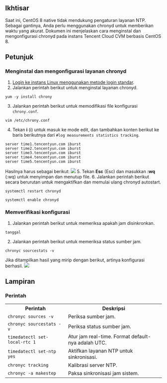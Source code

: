 ## Ikhtisar
Saat ini, CentOS 8 native tidak mendukung pengaturan layanan NTP. Sebagai gantinya, Anda perlu menggunakan chronyd untuk memberikan waktu yang akurat. Dokumen ini menjelaskan cara menginstal dan mengonfigurasi chronyd pada instans Tencent Cloud CVM berbasis CentOS 8.

## Petunjuk
### Menginstal dan mengonfigurasi layanan chronyd
1. [Login ke instans Linux menggunakan metode login standar](https://intl.cloud.tencent.com/document/product/213/5436).
2. Jalankan perintah berikut untuk menginstal layanan chronyd.
```
yum -y install chrony
```
3. Jalankan perintah berikut untuk memodifikasi file konfigurasi `chrony.conf`.
```
vim /etc/chrony.conf
```
4. Tekan **i** (i) untuk masuk ke mode edit, dan tambahkan konten berikut ke baris berikutnya dari `#log measurements statistics tracking`.
```
server time1.tencentyun.com iburst
server time2.tencentyun.com iburst
server time3.tencentyun.com iburst
server time4.tencentyun.com iburst
server time5.tencentyun.com iburst
```
Hasilnya harus sebagai berikut:
![](https://main.qcloudimg.com/raw/578e072599f8d50ea188d3911a9d76c7.png)
5. Tekan **Esc** (Esc) dan masukkan **:wq** (:wq) untuk menyimpan dan menutup file.
6. Jalankan perintah berikut secara berurutan untuk mengaktifkan dan memulai ulang chronyd autostart.
```
systemctl restart chronyd
```
```
systemctl enable chronyd
```

### Memverifikasi konfigurasi
1. Jalankan perintah berikut untuk memeriksa apakah jam disinkronkan.
```
tanggal
```
2. Jalankan perintah berikut untuk memeriksa status sumber jam.
```
chronyc sourcestats -v
```
Jika ditampilkan hasil yang mirip dengan berikut, artinya konfigurasi berhasil.
![](https://main.qcloudimg.com/raw/6a5f584638de922f5e80b5b138541c9e.png)

## Lampiran
### Perintah
<table>
<tr>
<th>Perintah</th><th>Deskripsi</th>
</tr>
<tr>
<td>
<code>chronyc sources -v</code>
</td>
<td>Periksa sumber jam.</td>
</tr>
<tr>
<td>
<code>chronyc sourcestats -v</code>
</td>
<td>Periksa status sumber jam.</td>
</tr>
<tr>
<td>
<code>timedatectl set-local-rtc 1</code>
</td>
<td>Atur jam real-time. Format default-nya adalah UTC.
</td>
</tr>
<tr>
<td>
<code>timedatectl set-ntp yes</code>
</td>
<td>Aktifkan layanan NTP untuk sinkronisasi.</td>
</tr>
<tr>
<td>
<code>chronyc tracking</code>
</td>
<td>Kalibrasi server NTP.</td>
</tr>
<tr>
<td>
<code>chronyc -a makestep</code>
</td>
<td>Paksa sinkronisasi jam sistem.</td>
</tr>
</table>
